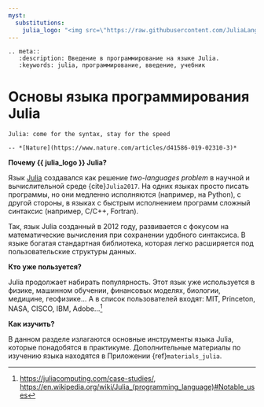 ```yaml
---
myst:
  substitutions:
    julia_logo: "<img src=\"https://raw.githubusercontent.com/JuliaLang/julia-logo-graphics/master/images/julia-dots.svg\" style=\"height: 1em;\">"
---
```


```{eval-rst}
.. meta::
   :description: Введение в программирование на языке Julia.
   :keywords: julia, программирование, введение, учебник
```

# Основы языка программирования Julia

```{epigraph}
Julia: come for the syntax, stay for the speed

-- *[Nature](https://www.nature.com/articles/d41586-019-02310-3)*
```

**Почему {{ julia_logo }} Julia?**

Язык [Julia](https://julialang.org/) создавался как решение *two-languages problem* в научной и вычислительной среде {cite}`Julia2017`. На одних языках просто писать программы, но они медленно исполняются (например, на Python), с другой стороны, в языках с быстрым исполнением программ сложный синтаксис (например, C/C++, Fortran).

Так, язык Julia созданный в 2012 году, развивается с фокусом на математические вычисления при сохранении удобного синтаксиса. В языке богатая стандартная библиотека, которая легко расширяется под пользовательские структуры данных.

**Кто уже пользуется?**

Julia продолжает набирать популярность. Этот язык уже используется в физике, машинном обучении, финансовых моделях, биологии, медицине, геофизике... А в список пользователей входят: MIT, Princeton, NASA, CISCO, IBM, Adobe...[^usage_proof]

[^usage_proof]: https://juliacomputing.com/case-studies/, https://en.wikipedia.org/wiki/Julia_(programming_language)#Notable_uses

**Как изучить?**

В данном разделе излагаются основные инструменты языка Julia, которые понадобятся в практикуме. Дополнительные материалы по изучению языка находятся в Приложении {ref}`materials_julia`.

